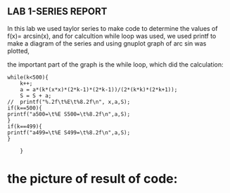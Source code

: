 ## LAB 1-SERIES REPORT 
In this lab we used taylor series to make code to determine the values of f(x)= arcsin(x), and for calcultion while loop was used, we used printf to make a diagram of the series
and using gnuplot graph of arc sin was plotted,

the important part of the graph is the while loop, which did the calculation:

``` 
while(k<500){
	k++;
	a = a*(k*(x*x)*(2*k-1)*(2*k-1))/(2*(k*k)*(2*k+1));
	S = S + a;
//	printf("%.2f\t%E\t%8.2f\n", x,a,S);
if(k==500){
printf("a500=\t%E S500=\t%8.2f\n",a,S);
}
if(k==499){
printf("a499=\t%E S499=\t%8.2f\n",a,S);
}       

	}

``` 
# the  picture of result of code:



